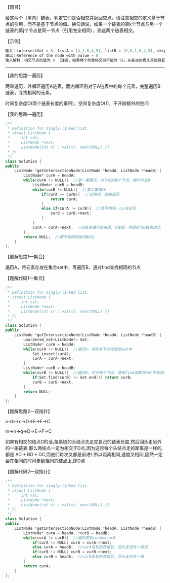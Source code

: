 【题目】

给定两个（单向）链表，判定它们是否相交并返回交点。请注意相交的定义基于节点的引用，而不是基于节点的值。换句话说，如果一个链表的第k个节点与另一个链表的第j个节点是同一节点（引用完全相同），则这两个链表相交。

【示例】

```c++
输入：intersectVal = 8, listA = [4,1,8,4,5], listB = [5,0,1,8,4,5], skipA = 2, skipB = 3
输出：Reference of the node with value = 8
输入解释：相交节点的值为 8 （注意，如果两个列表相交则不能为 0）。从各自的表头开始算起，链表 A 为 [4,1,8,4,5]，链表 B 为 [5,0,1,8,4,5]。在 A 中，相交节点前有 2 个节点；在 B 中，相交节点前有 3 个节点。
```

---

【我的思路—遍历】

两重遍历，外循环遍历A链表，而内循环则对于A链表中的每个元素，完整遍历B链表，寻找相同的元素，

时间复杂度O(两个链表长度的乘积)，空间复杂度O(1)，不开辟额外的空间

【我的思路—遍历】

```c++
/**
 * Definition for singly-linked list.
 * struct ListNode {
 *     int val;
 *     ListNode *next;
 *     ListNode(int x) : val(x), next(NULL) {}
 * };
 */
class Solution {
public:
    ListNode *getIntersectionNode(ListNode *headA, ListNode *headB) {
        ListNode* curA = headA;
        while(curA != NULL){  //第一重循环，对于A的每个节点，循环对比B
            ListNode* curB = headB;
            while(curB != NULL){  //第二重循环
                if(curA == curB){  //若相同，直接返回
                    return curA;
                }
                else if(curA != curB){  //若不相同，curB往后
                    curB = curB->next;
                }
            }
            curA = curA->next;  //B链表循环结束后，A往后，再继续与B链表对比
        }
        return NULL;  //都不相同则返回NULL
    }
};
```

【题解思路1—集合】

遍历A，将元素存放在集合set中，再遍历B，通过find查找相同的节点

【题解代码1—集合】

```c++
/**
 * Definition for singly-linked list.
 * struct ListNode {
 *     int val;
 *     ListNode *next;
 *     ListNode(int x) : val(x), next(NULL) {}
 * };
 */
class Solution {
public:
    ListNode *getIntersectionNode(ListNode *headA, ListNode *headB) {
        unordered_set<ListNode*> Set;
        ListNode* curA = headA;
        while(curA != NULL){  //遍历A，将所有节点存放到Set中
            Set.insert(curA);
            curA = curA->next;
        }
        ListNode* curB = headB;
        while(curB != NULL){  //遍历B，对于每个节点，使用find函数在Set中查找相同
            if(Set.find(curB) != Set.end()) return curB;
            curB = curB->next;
        }
        return NULL;
    }
};
```

【题解思路2—双指针】

a->b->c->D->E->F->C

m->n->q->D->E->F->C

如果有相交的结点D的话,每条链的头结点先走完自己的链表长度,然后回头走另外的一条链表,那么两结点一定为相交于D点,因为这时每个头结点走的距离是一样的,都是 AD + BD + DC,而他们每次又都是前进1,所以距离相同,速度又相同,固然一定会在相同的时间走到相同的结点上,即D点

【题解代码2—双指针】

```c++
/**
 * Definition for singly-linked list.
 * struct ListNode {
 *     int val;
 *     ListNode *next;
 *     ListNode(int x) : val(x), next(NULL) {}
 * };
 */
class Solution {
public:
    ListNode *getIntersectionNode(ListNode *headA, ListNode *headB) {
        ListNode* curA = headA, *curB = headB;
        while(curA != curB){  //遍历直到curA==curB
            if(curA != NULL) curA = curA->next;  
            else curA = headB;  //curA走到链表尾后，回头走另外一条链
            if(curB != NULL) curB = curB->next;
            else curB = headA;  //curB走到链表尾后，回头走另外一条
        }
        return curA;
    }
};
```

